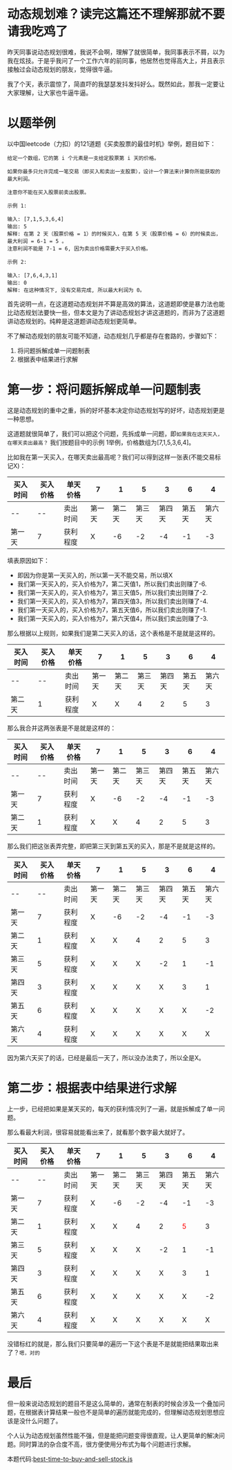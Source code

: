 # 动态规划难？读完这篇还不理解那就不要请我吃鸡了
昨天同事说动态规划很难，我说不会啊，理解了就很简单，我同事表示不屑，以为我在炫技。于是乎我问了一个工作六年的前同事，他居然也觉得高大上，并且表示接触过会动态规划的朋友，觉得很牛逼。

我了个天，表示震惊了，简直吓的我瑟瑟发抖发抖好么。既然如此，那我一定要让大家理解，让大家也牛逼牛逼。

# 以题举例
以中国leetcode（力扣）的121道题《买卖股票的最佳时机》举例，题目如下：
```
给定一个数组，它的第 i 个元素是一支给定股票第 i 天的价格。

如果你最多只允许完成一笔交易（即买入和卖出一支股票），设计一个算法来计算你所能获取的最大利润。

注意你不能在买入股票前卖出股票。

示例 1:

输入: [7,1,5,3,6,4]
输出: 5
解释: 在第 2 天（股票价格 = 1）的时候买入，在第 5 天（股票价格 = 6）的时候卖出，最大利润 = 6-1 = 5 。
注意利润不能是 7-1 = 6, 因为卖出价格需要大于买入价格。

示例 2:

输入: [7,6,4,3,1]
输出: 0
解释: 在这种情况下, 没有交易完成, 所以最大利润为 0。
```

首先说明一点，在这道题动态规划并不算是高效的算法，这道题即使是暴力法也能比动态规划法要快一些，但本文是为了讲动态规划才讲这道题的，而非为了这道题讲动态规划的。纯粹是这道题讲动态规划更简单。

不了解动态规划的朋友可能不知道，动态规划几乎都是存在套路的，步骤如下：
1. 将问题拆解成单一问题制表
2. 根据表中结果进行求解

# 第一步：将问题拆解成单一问题制表
这是动态规划的重中之重，拆的好坏基本决定你动态规划写的好坏，动态规划更是一种思想。

这道题就很简单了，我们可以把这个问题，先拆成单一问题，即`如果我在这天买入，在哪天卖出最高？`
我们按题目中的示例 1举例，价格数组为[7,1,5,3,6,4]。

比如我在第一天买入，在哪天卖出最高呢？我们可以得到这样一张表(不能交易标记X)：

| 买入时间 | 买入价格 | 单天价格 |   7   |   1   |   5   |   3   |   6   |   4   |
| -----   | -----   | -----   | ----- | ----- | ----- | ----- | ----- | ----- |
|   --    |   --    | 卖出时间 | 第一天 | 第二天 | 第三天 | 第四天 | 第五天 | 第六天 |
|  第一天  |    7    | 获利程度 |  X    |  -6   |   -2  |   -4  |   -1  |   -3  |

填表原因如下：
* 即因为你是第一天买入的，所以第一天不能交易，所以填X
* 我们第一天买入的，买入价格为7，第二天值1，所以我们卖出则赚了-6.
* 我们第一天买入的，买入价格为7，第三天值5，所以我们卖出则赚了-2.
* 我们第一天买入的，买入价格为7，第四天值3，所以我们卖出则赚了-4.
* 我们第一天买入的，买入价格为7，第五天值6，所以我们卖出则赚了-1.
* 我们第一天买入的，买入价格为7，第六天值4，所以我们卖出则赚了-3.

那么根据以上规则，如果我们是第二天买入的话，这个表格是不是就是这样的。

| 买入时间 | 买入价格 | 单天价格 |   7   |   1   |   5   |   3   |   6   |   4   |
| -----   | -----   | -----   | ----- | ----- | ----- | ----- | ----- | ----- |
|   --    |   --    | 卖出时间 | 第一天 | 第二天 | 第三天 | 第四天 | 第五天 | 第六天 |
|  第二天  |    1    | 获利程度 |  X    |   X   |   4   |   2   |   5   |   3   |

那么我合并这两张表是不是就是这样的：

| 买入时间 | 买入价格 | 单天价格 |   7   |   1   |   5   |   3   |   6   |   4   |
| -----  | -----   | -----   | ----- | ----- | ----- | ----- | ----- | ----- |
|   --   |   --    | 卖出时间 | 第一天 | 第二天 | 第三天 | 第四天 | 第五天 | 第六天 |
|  第一天 |    7    | 获利程度 |  X    |  -6   |   -2  |   -4  |   -1  |   -3  |
|  第二天 |    1    | 获利程度 |  X    |   X   |   4   |   2   |   5   |   3   |


那么我们把这张表弄完整，即把第三天到第五天的买入，那是不是就是这样的。

| 买入时间 | 买入价格 | 单天价格 |   7   |   1   |   5   |   3   |   6   |   4   |
| -----  | -----   | -----   | ----- | ----- | ----- | ----- | ----- | ----- |
|   --   |   --    | 卖出时间 | 第一天 | 第二天 | 第三天 | 第四天 | 第五天 | 第六天 |
|  第一天 |    7    | 获利程度 |  X    |  -6   |   -2  |   -4  |   -1  |   -3  |
|  第二天 |    1    | 获利程度 |  X    |   X   |   4   |   2   |   5   |   3   |
|  第三天 |    5    | 获利程度 |  X    |   X   |   X   |   -2  |   1   |   -1  |
|  第四天 |    3    | 获利程度 |  X    |   X   |   X   |   X   |   3   |   1   |
|  第五天 |    6    | 获利程度 |  X    |   X   |   X   |   X   |   X   |   -2  |
|  第六天 |    4    | 获利程度 |  X    |   X   |   X   |   X   |   X   |   X   |

因为第六天买了的话，已经是最后一天了，所以没办法卖了，所以全是X。

# 第二步：根据表中结果进行求解
上一步，已经把如果是某天买的，每天的获利情况列了一遍，就是拆解成了单一问题。

那么看最大利润，很容易就能看出来了，就看那个数字最大就好了。

| 买入时间 | 买入价格 | 单天价格 |   7   |   1   |   5   |   3   |   6   |   4   |
| -----  | -----   | -----   | ----- | ----- | ----- | ----- | ----- | ----- |
|   --   |   --    | 卖出时间 | 第一天 | 第二天 | 第三天 | 第四天 | 第五天 | 第六天 |
|  第一天 |    7    | 获利程度 |  X    |  -6   |   -2  |   -4  |   -1  |   -3  |
|  第二天 |    1    | 获利程度 |  X    |   X   |   4   |   2   |   <font color="red">5</font>   |   3   |
|  第三天 |    5    | 获利程度 |  X    |   X   |   X   |   -2  |   1   |   -1  |
|  第四天 |    3    | 获利程度 |  X    |   X   |   X   |   X   |   3   |   1   |
|  第五天 |    6    | 获利程度 |  X    |   X   |   X   |   X   |   X   |   -2  |
|  第六天 |    4    | 获利程度 |  X    |   X   |   X   |   X   |   X   |   X   |

没错标红的就是，那么我们只要简单的遍历一下这个表是不是就能把结果取出来了？`嗯，对的`

# 最后
但一般来说动态规划的题目不是这么简单的，通常在制表的时候会涉及一个叠加问题，在根据表计算结果一般也不是简单的遍历就能完成的，但理解动态规划思想应该是没什么问题了。

个人认为动态规划虽然性能不强，但是能把问题变得很直观，让人更简单的解决问题。同时算法的杂合度不高，很方便使用分布式为每个问题进行求解。

本题代码:[best-time-to-buy-and-sell-stock.js](https://github.com/zy445566/myBlog/blob/master/20180926leetcode/20181220best-time-to-buy-and-sell-stock/best-time-to-buy-and-sell-stock.js)